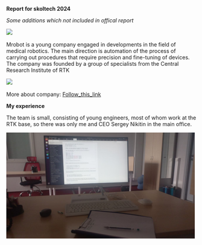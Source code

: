 **Report for skoltech 2024**

*Some additions which not included in offical report*



<img src="https://static.tildacdn.com/tild6366-6232-4433-a461-646332346562/logomrobot.png" width="500" >

Mrobot is a young company engaged in developments in the field of medical robotics. The main direction is automation of the process of carrying out procedures that require precision and fine-tuning of devices. 
The company was founded by a group of specialists from the Central Research Institute of RTK



<img src="https://upload.wikimedia.org/wikipedia/ru/6/66/%D0%A6%D0%9D%D0%98%D0%98_%D0%A0%D0%A2%D0%9A_%28%D1%8D%D0%BC%D0%B1%D0%BB%D0%B5%D0%BC%D0%B0%29.gif" height="200" >


More about company: [Follow_this_link](http://mrobots.ru/)


**My experience**

The team is small, consisting of young engineers, most of whom work at the RTK base, so there was only me and CEO Sergey Nikitin in the main office.


<img src="https://raw.githubusercontent.com/SergriMRobots/Report_for_skoltech/main/pictures/my_workspace.png" width="500" >
